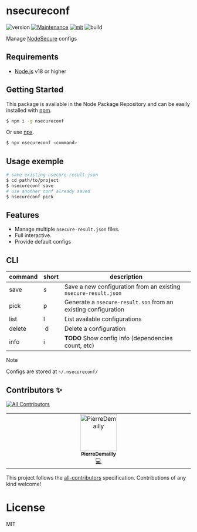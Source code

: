# nsecureconf

![version](https://img.shields.io/badge/dynamic/json.svg?style=for-the-badge&url=https://raw.githubusercontent.com/PierreDemailly/nsecureconf/main/package.json&query=$.version&label=Version)
[![Maintenance](https://img.shields.io/badge/Maintained%3F-yes-green.svg?style=for-the-badge)](https://github.com/PierreDemailly/nsecureconf/commit-activity)
[![mit](https://img.shields.io/badge/License-MIT-blue.svg?style=for-the-badge)](https://github.com/PierreDemailly/nsecureconf/blob/main/LICENSE)
![build](https://img.shields.io/github/actions/workflow/status/PierreDemailly/nsecureconf/node.js.yml?style=for-the-badge)

Manage [NodeSecure](https://github.com/NodeSecure/cli) configs

## Requirements
- [Node.js](https://nodejs.org/en/) v18 or higher

## Getting Started

This package is available in the Node Package Repository and can be easily installed with [npm](https://docs.npmjs.com/getting-started/what-is-npm).

```bash
$ npm i -g nsecureconf
```

Or use [npx](https://docs.npmjs.com/cli/v7/commands/npx).

```bash
$ npx nsecureconf <command>
```

## Usage exemple

```bash
# save existing nsecure-result.json
$ cd path/to/project
$ nsecureconf save
# use another conf already saved
$ nsecureconf pick
```

## Features

- Manage multiple `nsecure-result.json` files.
- Full interactive.
- Provide default configs

## CLI

| command | short | description |
| --- | --- | --- |
| save | s | Save a new configuration from an existing `nsecure-result.json`
| pick | p | Generate a `nsecure-result.son` from an existing configuration
| list | l | List available configurations
| delete | d | Delete a configuration
| info | i | **TODO** Show config info (dependencies count, etc)

> [!NOTE]
> Configs are stored at `~/.nsecureconf/`

## Contributors ✨

<!-- ALL-CONTRIBUTORS-BADGE:START - Do not remove or modify this section -->
[![All Contributors](https://img.shields.io/badge/all_contributors-1-orange.svg?style=for-the-badge)](#contributors-)
<!-- ALL-CONTRIBUTORS-BADGE:END -->

<!-- ALL-CONTRIBUTORS-LIST:START - Do not remove or modify this section -->
<!-- prettier-ignore-start -->
<!-- markdownlint-disable -->
<table>
  <tbody>
    <tr>
      <td align="center" valign="top" width="14.28%"><a href="https://github.com/PierreDemailly"><img src="https://avatars.githubusercontent.com/u/39910767?v=4?s=100" width="100px;" alt="PierreDemailly"/><br /><sub><b>PierreDemailly</b></sub></a><br /><a href="https://github.com/PierreDemailly/nsecureconf/commits?author=PierreDemailly" title="Code">💻</a></td>
    </tr>
  </tbody>
</table>

<!-- markdownlint-restore -->
<!-- prettier-ignore-end -->

<!-- ALL-CONTRIBUTORS-LIST:END -->

This project follows the [all-contributors](https://github.com/all-contributors/all-contributors) specification. Contributions of any kind welcome!

# License
MIT
